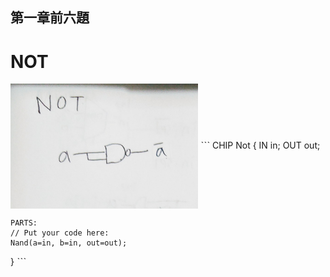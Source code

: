 ## 第一章前六題

# NOT
<img src="../零件/01/not.jpg" width="300" height="200"  align=center /> 
ˋˋˋ
CHIP Not {
    IN in;
    OUT out;

    PARTS:
    // Put your code here:
    Nand(a=in, b=in, out=out);
}
ˋˋˋ
